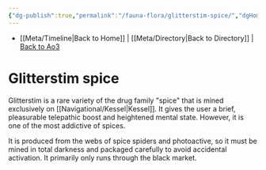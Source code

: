 ```yaml
---
{"dg-publish":true,"permalink":"/fauna-flora/glitterstim-spice/","dgHomeLink":false}
---
```


- [[Meta/Timeline\|Back to Home]] | [[Meta/Directory\|Back to Directory]] | [Back to Ao3](https://archiveofourown.org/works/19334440/chapters/45992584)

# Glitterstim spice
Glitterstim is a rare variety of the drug family "spice" that is mined exclusively on [[Navigational/Kessel\|Kessel]]. It gives the user a brief, pleasurable telepathic boost and heightened mental state. However, it is one of the most addictive of spices. 

It is produced from the webs of spice spiders and photoactive, so it must be mined in total darkness and packaged carefully to avoid accidental activation. It primarily only runs through the black market. 
